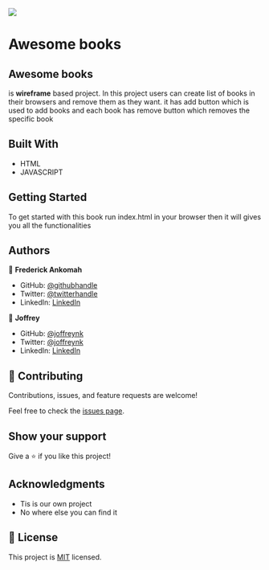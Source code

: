 ![](https://img.shields.io/badge/Microverse-blueviolet)

# Awesome books

## Awesome books
is **wireframe** based project. In this project users can create list of books in their browsers and remove them as they want. it has add button which is used to add books and each book has remove button which removes the specific book



## Built With

- HTML
- JAVASCRIPT



## Getting Started

To get started with this book run index.html in your browser then it will gives you all the functionalities 




## Authors

👤 **Frederick Ankomah**

- GitHub: [@githubhandle](https://github.com/kingkowa)
- Twitter: [@twitterhandle](https://twitter.com/kingkowa1)
- LinkedIn: [LinkedIn](https://linkedin.com/in/frederickankomah)

👤 **Joffrey** 

- GitHub: [@joffreynk](https://github.com/JoffreyNK)
- Twitter: [@joffreynk](https://twitter.com/home)
- LinkedIn: [LinkedIn](https://www.linkedin.com/in/joffrey-nkeshimana-15b8aa1b3/)

## 🤝 Contributing

Contributions, issues, and feature requests are welcome!

Feel free to check the [issues page](../../issues/).

## Show your support

Give a ⭐️ if you like this project!

## Acknowledgments

- Tis is our own project
- No where else you can find it


## 📝 License

This project is [MIT](./MIT.md) licensed.
